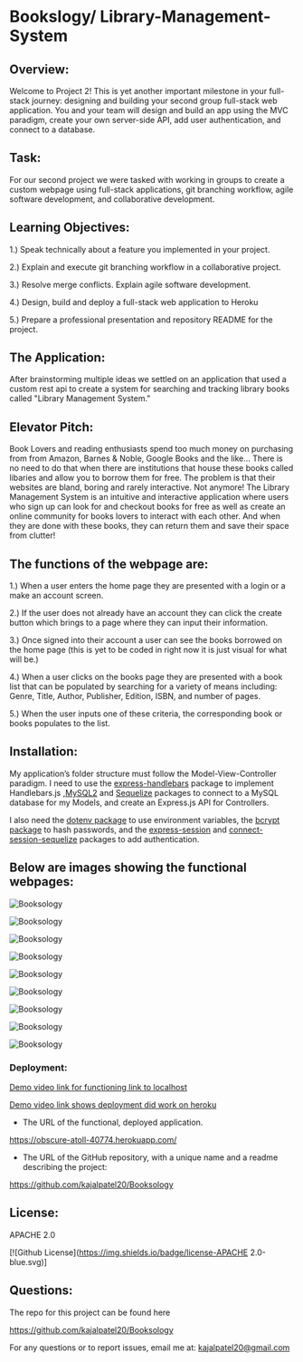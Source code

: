 # Bookslogy/ Library-Management-System

## Overview:

Welcome to Project 2! This is yet another important milestone in your full-stack journey: designing and building your second group full-stack web application. You and your team will design and build an app using the MVC paradigm, create your own server-side API, add user authentication, and connect to a database.

## Task:

For our second project we were tasked with working in groups to create a custom webpage using full-stack applications, git branching workflow, agile software development, and collaborative development.

## Learning Objectives:

1.) Speak technically about a feature you implemented in your project. 

2.) Explain and execute git branching workflow in a collaborative project. 

3.) Resolve merge conflicts. Explain agile software development. 

4.) Design, build and deploy a full-stack web application to Heroku 

5.) Prepare a professional presentation and repository README for the project.
 ## The Application:

 After brainstorming multiple ideas we settled on an application that used a custom rest api to create a system for searching and tracking library books called "Library Management System." 

 ## Elevator Pitch:

 Book Lovers and reading enthusiasts spend too much money on purchasing from from Amazon, Barnes & Noble, Google Books and the like... There is no need to do that when there are institutions that house these books called libaries and allow you to borrow them for free. The problem is that their websites are bland, boring and rarely interactive. Not anymore! The Library Management System is an intuitive and interactive application where users who sign up can look for and checkout books for free as well as create an online community for books lovers to interact with each other. And when they are done with these books, they can return them and save their space from clutter!

## The functions of the webpage are:

1.) When a user enters the home page they are presented with a login or a make an account screen.

2.) If the user does not already have an account they can click the create button which brings to a page where they can input their information.

3.) Once signed into their account a user can see the books borrowed on the home page (this is yet to be coded in right now it is just visual for what will be.)

4.) When a user clicks on the books page they are presented with a book list that can be populated by searching for a variety of means including: Genre, Title, Author, Publisher, Edition, ISBN, and number of pages.

5.) When the user inputs one of these criteria, the corresponding book or books populates to the list.
 ## Installation:

My application’s folder structure must follow the Model-View-Controller paradigm. I need to use the [express-handlebars](https://www.npmjs.com/package/express-handlebars) package to implement Handlebars.js ,[MySQL2](https://www.npmjs.com/package/mysql2) and [Sequelize](https://www.npmjs.com/package/sequelize) packages to connect to a MySQL database for my Models, and create an Express.js API for Controllers.

I also need the [dotenv package](https://www.npmjs.com/package/dotenv) to use environment variables, the [bcrypt package](https://www.npmjs.com/package/bcrypt) to hash passwords, and the [express-session](https://www.npmjs.com/package/express-session) and [connect-session-sequelize](https://www.npmjs.com/package/connect-session-sequelize) packages to add authentication.

## Below are images showing the functional webpages:

![Booksology](Booksology/images/Image2.jpeg)

![Booksology](Booksology/images/Image3.jpeg)

![Booksology](Booksology/images/Image4.jpeg)

![Booksology](Booksology/images/Image5.jpeg)

![Booksology](Booksology/images/Image6.jpeg)

![Booksology](Booksology/images/Image7.jpeg)

![Booksology](Booksology/images/Image8.jpeg)

![Booksology](Booksology/images/Image12.jpeg)

![Booksology](Booksology/images/profile-pic.jpg)

  ### Deployment: 

[Demo video link for functioning link to localhost](https://drive.google.com/file/d/1ZdBJvBcYslzUIw2LfrIPq8R5Bov_hQHL/view)

[Demo video link shows deployment did work on heroku](https://drive.google.com/file/d/11BqCQfdF9FwUpch6FrJ_P3kOn-dI6vQQ/view)

* The URL of the functional, deployed application.

https://obscure-atoll-40774.herokuapp.com/

* The URL of the GitHub repository, with a unique name and a readme describing the project: 

https://github.com/kajalpatel20/Booksology
  ## License:
 APACHE 2.0

  [![Github License](https://img.shields.io/badge/license-APACHE 2.0-blue.svg)]
## Questions:

The repo for this project can be found here

https://github.com/kajalpatel20/Booksology

For any questions or to report issues, email me at: kajalpatel20@gmail.com
